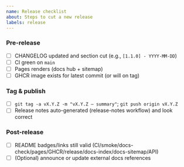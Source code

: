 ```yaml
---
name: Release checklist
about: Steps to cut a new release
labels: release
---
```


### Pre-release

- [ ] CHANGELOG updated and section cut (e.g., `[1.1.0] - YYYY-MM-DD`)
- [ ] CI green on `main`
- [ ] Pages renders (docs hub + sitemap)
- [ ] GHCR image exists for latest commit (or will on tag)

### Tag & publish

- [ ] `git tag -a vX.Y.Z -m "vX.Y.Z — summary"`; `git push origin vX.Y.Z`
- [ ] Release notes auto-generated (release-notes workflow) and look correct

### Post-release

- [ ] README badges/links still valid (CI/smoke/docs-check/pages/GHCR/release/docs-index/docs-sitemap/API)
- [ ] (Optional) announce or update external docs references
